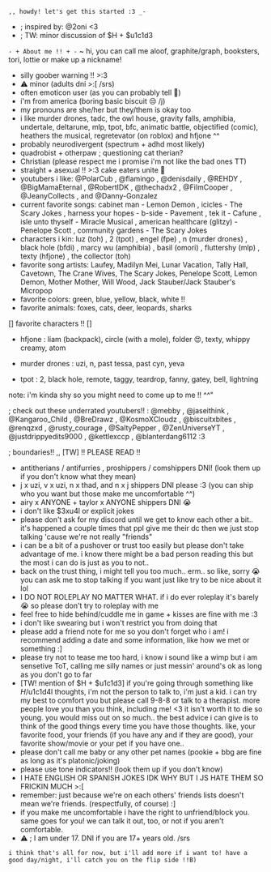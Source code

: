 ` ,, howdy! let's get this started :3 _- `

- ; inspired by: @2oni <3
- ; TW: minor discussion of $H + $u1c1d3

` - + About me !! + - `
~ hi, you can call me aloof, graphite/graph, booksters, tori, lottie or make up a nickname!

- silly goober warning !! >:3
- ⚠️ minor (adults dni >:[ /srs)
- often emoticon user (as you can probably tell 🤭)
- i'm from america (boring basic biscuit 😒 /j)
- my pronouns are she/her but they/them is okay too
- i like murder drones, tadc, the owl house, gravity falls, amphibia, undertale, deltarune, mlp, tpot, bfc, animatic battle, objectified (comic), heathers the musical, regretevator (on roblox) and hfjone ^^ 
- probably neurodivergent (spectrum + adhd most likely)
- quadrobist + otherpaw ; questioning cat therian?
- Christian (please respect me i promise i'm not like the bad ones TT)
- straight + asexual !! >:3 cake eaters unite 🙌
- youtubers i like: @PolarCub , @flamingo , @denisdaily , @REHDY , @BigMamaEternal , @RobertIDK , @thechadx2 , @FilmCooper , @JeanyCollects , and @Danny-Gonzalez
- current favorite songs: cabinet man - Lemon Demon , icicles - The Scary Jokes , harness your hopes - b-side - Pavement , tek it - Cafune , isle unto thyself - Miracle Musical , american healthcare (glitzy) - Penelope Scott , community gardens - The Scary Jokes
- characters i kin: luz (toh) , 2 (tpot) , engel (fpe) , n (murder drones) , black hole (bfdi) , marcy wu (amphibia) , basil (omori) , fluttershy (mlp) , texty (hfjone) , the collector (toh) 
- favorite song artists: Laufey, Madilyn Mei, Lunar Vacation, Tally Hall, Cavetown, The Crane Wives, The Scary Jokes, Penelope Scott, Lemon Demon, Mother Mother, Will Wood, Jack Stauber/Jack Stauber's Micropop
- favorite colors: green, blue, yellow, black, white !!
- favorite animals: foxes, cats, deer, leopards, sharks

[] favorite characters !! []
>
- hfjone : liam (backpack), circle (with a mole), folder 😍, texty, whippy creamy, atom
>
- murder drones : uzi, n, past tessa, past cyn, yeva
>
- tpot : 2, black hole, remote, taggy, teardrop, fanny, gatey, bell, lightning


note: i'm kinda shy so you might need to come up to me !! ^^"

; check out these underrated youtubers!! : @mebby , @jaseithink , @Kangaroo_Child , @BreDrawz , @KosmoXCloudz , @biscuitxbites , @renqzxd , @rusty_courage , @SaltyPepper , @ZenUniverseYT , @justdrippyedits9000 , @kettlexccp , @blanterdang6112 :3

; boundaries!! ,, [TW] !! PLEASE READ !!
- antitherians / antifurries , proshippers / comshippers DNI! (look them up if you don't know what they mean)
- j x uzi, v x uzi, n x thad, and n x j shippers DNI please :3 (you can ship who you want but those make me uncomfortable ^^)
- airy x ANYONE + taylor x ANYONE shippers DNI 😭
- i don't like $3xu4l or explicit jokes
- please don't ask for my discord until we get to know each other a bit.. it's happened a couple times that ppl give me their dc then we just stop talking 'cause we're not really "friends"
- i can be a bit of a pushover or trust too easily but please don't take advantage of me. i know there might be a bad person reading this but the most i can do is just as you to not..
- back on the trust thing, i might tell you too much.. erm.. so like, sorry 😭 you can ask me to stop talking if you want just like try to be nice about it lol
- I DO NOT ROLEPLAY NO MATTER WHAT. if i do ever roleplay it's barely 😭 so please don't try to roleplay with me
- feel free to hide behind/cuddle me in game + kisses are fine with me :3
- i don't like swearing but i won't restrict you from doing that
- please add a friend note for me so you don't forget who i am! i recommend adding a date and some information, like how we met or something :]
- please try not to tease me too hard, i know i sound like a wimp but i am sensetive ToT, calling me silly names or just messin' around's ok as long as you don't go to far
- [TW! mention of $H + $u1c1d3] if you're going through something like $H/$u1c1d4l thoughts, i'm not the person to talk to, i'm just a kid. i can try my best to comfort you but please call 9-8-8 or talk to a therapist. more people love you than you think, including me! <3 it isn't worth it to die so young. you would miss out on so much.. the best advice i can give is to think of the good things every time you have those thoughts. like, your favorite food, your friends (if you have any and if they are good), your favorite show/movie or your pet if you have one.. 
- please don't call me baby or any other pet names (pookie + bbg are fine as long as it's platonic/joking)
- please use tone indicators!! (look them up if you don't know)
- I HATE ENGLISH OR SPANISH JOKES IDK WHY BUT I JS HATE THEM SO FRICKIN MUCH >:[
- remember: just because we're on each others' friends lists doesn't mean we're friends. (respectfully, of course) :]
- if you make me uncomfortable i have the right to unfriend/block you. same goes for you! we can talk it out, too, or not if you aren't comfortable.
- ⚠️ ; I am under 17. DNI if you are 17+ years old. /srs

` i think that's all for now, but i'll add more if i want to! have a good day/night, i'll catch you on the flip side !!B) `

<!---
2al00f/2al00f is a ✨ special ✨ repository because its `README.md` (this file) appears on your GitHub profile.
You can click the Preview link to take a look at your changes.
--->
